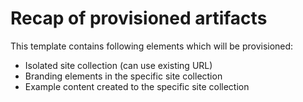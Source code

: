 # Recap of provisioned artifacts


This template contains following elements which will be provisioned:

- Isolated site collection (can use existing URL)
- Branding elements in the specific site collection
- Example content created to the specific site collection